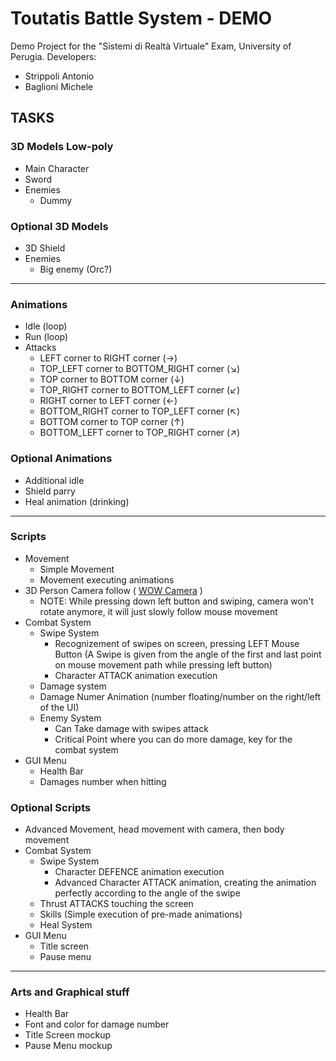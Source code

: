 # Toutatis Battle System - DEMO
Demo Project for the "Sistemi di Realtà Virtuale" Exam, University of Perugia.
Developers:
- Strippoli Antonio
- Baglioni Michele

## TASKS

### 3D Models Low-poly
- Main Character
- Sword
- Enemies
  - Dummy

### Optional 3D Models
- 3D Shield
- Enemies
  - Big enemy (Orc?)

<hr>

### Animations
- Idle (loop)
- Run (loop)
- Attacks
  - LEFT corner to RIGHT corner             (→)
  - TOP_LEFT corner to BOTTOM_RIGHT corner  (↘)
  - TOP corner to BOTTOM corner             (↓)
  - TOP_RIGHT corner to BOTTOM_LEFT corner  (↙)
  - RIGHT corner to LEFT corner             (←)
  - BOTTOM_RIGHT corner to TOP_LEFT corner  (↖)
  - BOTTOM corner to TOP corner             (↑)
  - BOTTOM_LEFT corner to TOP_RIGHT corner  (↗)

### Optional Animations
- Additional idle
- Shield parry
- Heal animation (drinking)

<hr>

### Scripts
- Movement
  - Simple Movement
  - Movement executing animations
- 3D Person Camera follow ( [WOW Camera](https://www.youtube.com/watch?v=7AtD9LX1C6Q) )
  - NOTE: While pressing down left button and swiping, camera won't rotate anymore, it will just slowly follow mouse movement
- Combat System
  - Swipe System
    - Recognizement of swipes on screen, pressing LEFT Mouse Button (A Swipe is given from the angle of the first and last point on mouse movement path while pressing left button)
    - Character ATTACK animation execution
  - Damage system
  - Damage Numer Animation (number floating/number on the right/left of the UI)
  - Enemy System
    - Can Take damage with swipes attack
    - Critical Point where you can do more damage, key for the combat system
- GUI Menu
  - Health Bar
  - Damages number when hitting

### Optional Scripts
- Advanced Movement, head movement with camera, then body movement
- Combat System
  - Swipe System
    - Character DEFENCE animation execution
    - Advanced Character ATTACK animation, creating the animation perfectly according to the angle of the swipe
  - Thrust ATTACKS touching the screen
  - Skills (Simple execution of pre-made animations)
  - Heal System
- GUI Menu
  - Title screen
  - Pause menu

<hr>

### Arts and Graphical stuff
- Health Bar
- Font and color for damage number
- Title Screen mockup
- Pause Menu mockup